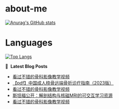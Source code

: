 # about-me
[![Anurag's GitHub stats](https://github-readme-stats.vercel.app/api?username=whitewatercn)](https://github.com/anuraghazra/github-readme-stats)

# Languages
[![Top Langs](https://github-readme-stats.vercel.app/api/top-langs/?username=whitewatercn)](https://github.com/anuraghazra/github-readme-stats)

📕 &nbsp;**Latest Blog Posts**
<!-- BLOG-POST-LIST:START -->
- [看过不错的骨科影像教学视频](https://forum.beginner.center/t/topic/432/9)
- [【pdf】中国成人桡骨远端骨折诊疗指南（2023版）](https://forum.beginner.center/t/topic/877/1)
- [看过不错的骨科影像教学视频](https://forum.beginner.center/t/topic/432/8)
- [斯坦福公开：解剖结构与核磁MRI的可交互学习资源](https://forum.beginner.center/t/topic/863/1)
- [看过不错的骨科影像教学视频](https://forum.beginner.center/t/topic/432/7)
<!-- BLOG-POST-LIST:END -->
